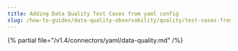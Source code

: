 ```yaml
---
title: Adding Data Quality Test Cases from yaml config
slug: /how-to-guides/data-quality-observability/quality/test-cases-from-yaml-config
---
```


{% partial file="/v1.4/connectors/yaml/data-quality.md" /%}